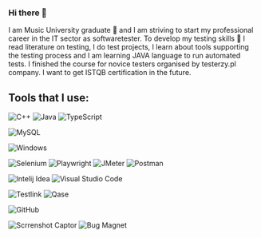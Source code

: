### Hi there 👋

I am Music University graduate 🎹 and I am striving to start my professional career in the IT sector as softwaretester. 
To develop my testing skills 💪 I read literature on testing, I do test projects, I learn about tools supporting the testing process and 
I am learning JAVA language to run automated tests. I finished the course for novice testers organised by testerzy.pl company. 
I want to get ISTQB certification in the future.

## Tools that I use:


![C++](https://img.shields.io/badge/C%2B%2B-black?style=flat&logo=C%2B%2B&logoColor=%23535bf5) ![Java](https://img.shields.io/badge/Java-%230A1A2F?style=flat&logo=JAVA&logoColor=%236875CD) ![TypeScript](https://img.shields.io/badge/TypeScript-%230A1A2F?style=flat&logo=TypeScript&logoColor=%236875CD)


![MySQL](https://img.shields.io/badge/MySQL-%230A1A2F?style=flat&logo=MySQL&logoColor=%23005e87)


![Windows](https://img.shields.io/badge/Windows-%230A1A2F?style=flat&logo=Windows&logoColor=%236875CD)


![Selenium](https://img.shields.io/badge/Selenium-%230A1A2F?style=flat&logo=Selenium&logoColor=%2300cc00)  ![Playwright](https://img.shields.io/badge/Playwright-%230A1A2F?style=flat&logo=Playwright&logoColor=%2345ba4b)  ![JMeter](https://img.shields.io/badge/JMeter-%230A1A2F?style=flat&logo=apache&logoColor=%23F37B68)  ![Postman](https://img.shields.io/badge/Postman-%230A1A2F?style=flat&logo=Postman&logoColor=%23f26b3a) 

![Intelij Idea](https://img.shields.io/badge/-IntelliJ%20IDEA-0A1A2F?style=flat&logo=intelliJ-idea&logoColor=0a76ef) ![Visual Studio Code](https://img.shields.io/badge/Visual%20Studio%20Code-%230A1A2F?style=flat&logo=Visual%20Studio&logoColor=%2348aaeb) 

![Testlink](https://img.shields.io/badge/Testlink-%230A1A2F?style=flat&logo=Testlink&logoColor=%236875CD) ![Qase](https://img.shields.io/badge/Qase-%230A1A2F?style=flat&logo=Qase&logoColor=%236875CD)

![GitHub](https://img.shields.io/badge/GitHub-%230A1A2F?style=flat&logo=GitHub
)

![Scrrenshot Captor](https://img.shields.io/badge/Screenshot%20Captor-%230A1A2F?style=flat&logo=IJ&logoColor=%230a76ef) ![Bug Magnet](https://img.shields.io/badge/Bug%20Magnet-%230A1A2F?style=flat&logo=IJ&logoColor=%230a76ef)


<!--Here are some ideas to get you started:

- 🔭 I’m currently working on ...
- 🌱 I’m currently learning ...
- 👯 I’m looking to collaborate on ...
- 🤔 I’m looking for help with ...
- 💬 Ask me about ...
- 📫 How to reach me: ...
- 😄 Pronouns: ...
- ⚡ Fun fact: ...
-->

